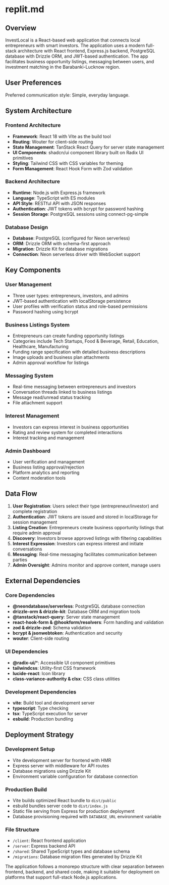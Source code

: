 # replit.md

## Overview

InvestLocal is a React-based web application that connects local entrepreneurs with smart investors. The application uses a modern full-stack architecture with React frontend, Express.js backend, PostgreSQL database with Drizzle ORM, and JWT-based authentication. The app facilitates business opportunity listings, messaging between users, and investment matching in the Barabanki-Lucknow region.

## User Preferences

Preferred communication style: Simple, everyday language.

## System Architecture

### Frontend Architecture
- **Framework**: React 18 with Vite as the build tool
- **Routing**: Wouter for client-side routing
- **State Management**: TanStack React Query for server state management
- **UI Components**: shadcn/ui component library built on Radix UI primitives
- **Styling**: Tailwind CSS with CSS variables for theming
- **Form Management**: React Hook Form with Zod validation

### Backend Architecture
- **Runtime**: Node.js with Express.js framework
- **Language**: TypeScript with ES modules
- **API Style**: RESTful API with JSON responses
- **Authentication**: JWT tokens with bcrypt for password hashing
- **Session Storage**: PostgreSQL sessions using connect-pg-simple

### Database Design
- **Database**: PostgreSQL (configured for Neon serverless)
- **ORM**: Drizzle ORM with schema-first approach
- **Migration**: Drizzle Kit for database migrations
- **Connection**: Neon serverless driver with WebSocket support

## Key Components

### User Management
- Three user types: entrepreneurs, investors, and admins
- JWT-based authentication with localStorage persistence
- User profiles with verification status and role-based permissions
- Password hashing using bcrypt

### Business Listings System
- Entrepreneurs can create funding opportunity listings
- Categories include Tech Startups, Food & Beverage, Retail, Education, Healthcare, Manufacturing
- Funding range specification with detailed business descriptions
- Image uploads and business plan attachments
- Admin approval workflow for listings

### Messaging System
- Real-time messaging between entrepreneurs and investors
- Conversation threads linked to business listings
- Message read/unread status tracking
- File attachment support

### Interest Management
- Investors can express interest in business opportunities
- Rating and review system for completed interactions
- Interest tracking and management

### Admin Dashboard
- User verification and management
- Business listing approval/rejection
- Platform analytics and reporting
- Content moderation tools

## Data Flow

1. **User Registration**: Users select their type (entrepreneur/investor) and complete registration
2. **Authentication**: JWT tokens are issued and stored in localStorage for session management
3. **Listing Creation**: Entrepreneurs create business opportunity listings that require admin approval
4. **Discovery**: Investors browse approved listings with filtering capabilities
5. **Interest Expression**: Investors can express interest and initiate conversations
6. **Messaging**: Real-time messaging facilitates communication between parties
7. **Admin Oversight**: Admins monitor and approve content, manage users

## External Dependencies

### Core Dependencies
- **@neondatabase/serverless**: PostgreSQL database connection
- **drizzle-orm & drizzle-kit**: Database ORM and migration tools
- **@tanstack/react-query**: Server state management
- **react-hook-form & @hookform/resolvers**: Form handling and validation
- **zod & drizzle-zod**: Schema validation
- **bcrypt & jsonwebtoken**: Authentication and security
- **wouter**: Client-side routing

### UI Dependencies
- **@radix-ui/***: Accessible UI component primitives
- **tailwindcss**: Utility-first CSS framework
- **lucide-react**: Icon library
- **class-variance-authority & clsx**: CSS class utilities

### Development Dependencies
- **vite**: Build tool and development server
- **typescript**: Type checking
- **tsx**: TypeScript execution for server
- **esbuild**: Production bundling

## Deployment Strategy

### Development Setup
- Vite development server for frontend with HMR
- Express server with middleware for API routes
- Database migrations using Drizzle Kit
- Environment variable configuration for database connection

### Production Build
- Vite builds optimized React bundle to `dist/public`
- esbuild bundles server code to `dist/index.js`
- Static file serving from Express for production deployment
- Database provisioning required with `DATABASE_URL` environment variable

### File Structure
- `/client`: React frontend application
- `/server`: Express backend API
- `/shared`: Shared TypeScript types and database schema
- `/migrations`: Database migration files generated by Drizzle Kit

The application follows a monorepo structure with clear separation between frontend, backend, and shared code, making it suitable for deployment on platforms that support full-stack Node.js applications.